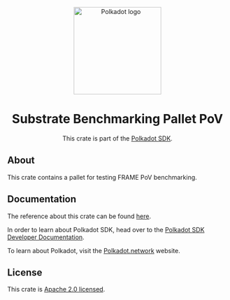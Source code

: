 <div align="center">

<img
alt="Polkadot logo" width="200"
src="https://raw.githubusercontent.com/paritytech/polkadot-sdk/rzadp/readmes/docs/images/Polkadot_Logo_Horizontal_Pink_BlackOnWhite.png">

# Substrate Benchmarking Pallet PoV

This crate is part of the [Polkadot SDK](https://github.com/paritytech/polkadot-sdk/).

</div>

## About

This crate contains a pallet for testing FRAME PoV benchmarking.

## Documentation

The reference about this crate can be found [here](https://paritytech.github.io/polkadot-sdk/master/frame_benchmarking_pallet_pov).

In order to learn about Polkadot SDK, head over to the [Polkadot SDK Developer Documentation](https://paritytech.github.io/polkadot-sdk/master/polkadot_sdk_docs/index.html).

To learn about Polkadot, visit the [Polkadot.network](https://polkadot.network/) website.

## License

This crate is [Apache 2.0 licensed](https://spdx.org/licenses/Apache-2.0.html).
